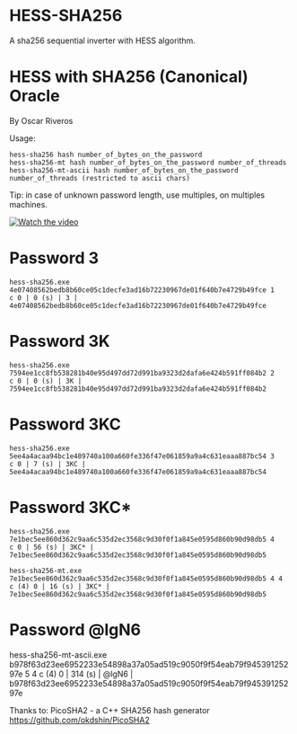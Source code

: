 # HESS-SHA256
A sha256 sequential inverter with HESS algorithm.

HESS with SHA256 (Canonical) Oracle
=======================

By Oscar Riveros

Usage:
    
    hess-sha256 hash number_of_bytes_on_the_password 
    hess-sha256-mt hash number_of_bytes_on_the_password number_of_threads
    hess-sha256-mt-ascii hash number_of_bytes_on_the_password number_of_threads (restricted to ascii chars)

Tip: in case of unknown password length, use multiples, on multiples machines.

[![Watch the video](https://img.youtube.com/vi/U5r9sHa6DiQ/hqdefault.jpg)](https://youtu.be/U5r9sHa6DiQ)

# Password 3
    hess-sha256.exe 4e07408562bedb8b60ce05c1decfe3ad16b72230967de01f640b7e4729b49fce 1
    c 0 | 0 (s) | 3 | 4e07408562bedb8b60ce05c1decfe3ad16b72230967de01f640b7e4729b49fce

# Password 3K
    hess-sha256.exe 7594ee1cc8fb538281b40e95d497dd72d991ba9323d2dafa6e424b591ff084b2 2
    c 0 | 0 (s) | 3K | 7594ee1cc8fb538281b40e95d497dd72d991ba9323d2dafa6e424b591ff084b2

# Password 3KC
    hess-sha256.exe 5ee4a4acaa94bc1e489740a100a660fe336f47e061859a9a4c631eaaa887bc54 3
    c 0 | 7 (s) | 3KC | 5ee4a4acaa94bc1e489740a100a660fe336f47e061859a9a4c631eaaa887bc54

# Password 3KC*
    hess-sha256.exe 7e1bec5ee860d362c9aa6c535d2ec3568c9d30f0f1a845e0595d860b90d98db5 4
    c 0 | 56 (s) | 3KC* | 7e1bec5ee860d362c9aa6c535d2ec3568c9d30f0f1a845e0595d860b90d98db5
    
    hess-sha256-mt.exe 7e1bec5ee860d362c9aa6c535d2ec3568c9d30f0f1a845e0595d860b90d98db5 4 4
    c (4) 0 | 16 (s) | 3KC* | 7e1bec5ee860d362c9aa6c535d2ec3568c9d30f0f1a845e0595d860b90d98db5
    

# Password @lgN6
   hess-sha256-mt-ascii.exe b978f63d23ee6952233e54898a37a05ad519c9050f9f54eab79f94539125297e 5 4
   c (4) 0 | 314 (s) | @lgN6 | b978f63d23ee6952233e54898a37a05ad519c9050f9f54eab79f94539125297e
    


Thanks to:
PicoSHA2 - a C++ SHA256 hash generator
https://github.com/okdshin/PicoSHA2
